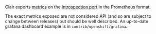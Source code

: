Clair exports [metrics](./config.md#metrics) on the [introspection
port](./config.md#introspection_addr) in the Prometheus format.

The exact metrics exposed are not considered API (and so are subject to change
between releases) but should be well described. An up-to-date grafana dashboard
example is in `contrib/openshift/grafana`.
